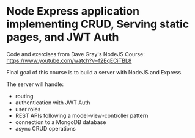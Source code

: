# Node Express application implementing CRUD, Serving static pages, and JWT Auth
Code and exercises from Dave Gray's NodeJS Course: https://www.youtube.com/watch?v=f2EqECiTBL8

Final goal of this course is to build a server with NodeJS and Express. 

The server will handle:
- routing
- authentication with JWT Auth
- user roles 
- REST APIs following a model-view-controller pattern
- connection to a MongoDB database 
- async CRUD operations

